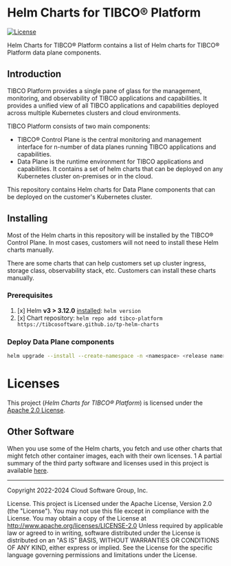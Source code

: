 # Helm Charts for TIBCO® Platform
[![License](https://img.shields.io/badge/License-Apache%202.0-blue.svg)](https://opensource.org/licenses/Apache-2.0)

Helm Charts for TIBCO® Platform contains a list of Helm charts for TIBCO® Platform data plane components.

## Introduction
TIBCO Platform provides a single pane of glass for the management, monitoring, and observability of TIBCO applications and capabilities. It provides a unified view of all TIBCO applications and capabilities deployed across multiple Kubernetes clusters and cloud environments.

TIBCO Platform consists of two main components:
* TIBCO® Control Plane is the central monitoring and management interface for n-number of data planes running TIBCO applications and capabilities.
* Data Plane is the runtime environment for TIBCO applications and capabilities. It contains a set of helm charts that can be deployed on any Kubernetes cluster on-premises or in the cloud.

This repository contains Helm charts for Data Plane components that can be deployed on the customer's Kubernetes cluster.

## Installing

Most of the Helm charts in this repository will be installed by the TIBCO® Control Plane. In most cases, customers will not need to install these Helm charts manually.

There are some charts that can help customers set up cluster ingress, storage class, observability stack, etc. Customers can install these charts manually.

### Prerequisites
1. [x] Helm **v3 > 3.12.0** [installed](https://helm.sh/docs/using_helm/#installing-helm): `helm version`
2. [x] Chart repository: `helm repo add tibco-platform https://tibcosoftware.github.io/tp-helm-charts`

### Deploy Data Plane components

```bash
helm upgrade --install --create-namespace -n <namespace> <release name> tibco-platform/<ingress chart> -f <ingress values file>
```

# Licenses

This project (_Helm Charts for TIBCO® Platform_) is licensed under the [Apache 2.0 License](LICENSE).

## Other Software

When you use some of the Helm charts, you fetch and use other charts that might fetch other container images, each with their own licenses. 1
A partial summary of the third party software and licenses used in this project is available [here](docs/third-party-software-licenses.md).

---
Copyright 2022-2024 Cloud Software Group, Inc.

License. This project is Licensed under the Apache License, Version 2.0 (the "License").
You may not use this file except in compliance with the License. You may obtain a copy of the License at http://www.apache.org/licenses/LICENSE-2.0
Unless required by applicable law or agreed to in writing, 
software distributed under the License is distributed on an "AS IS" BASIS, 
WITHOUT WARRANTIES OR CONDITIONS OF ANY KIND, either express or implied. 
See the License for the specific language governing permissions and limitations under the License.
